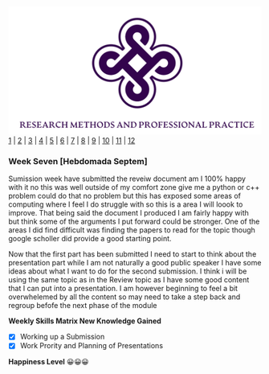 ![Logo](Images/Logo.png)
[1](/MyPortfolio/RMPP/Unit01.html) | [2](/MyPortfolio/RMPP/Unit02.html) | [3](/MyPortfolio/RMPP/Unit03.html) | [4](/MyPortfolio/RMPP/Unit04.html) | [5](/MyPortfolio/RMPP/Unit05.html) | [6](/MyPortfolio/RMPP/Unit06.html) | [7](/MyPortfolio/RMPP/Unit07.html) | [8](/MyPortfolio/RMPP/Unit08.html) | [9](/MyPortfolio/RMPP/Unit09.html) | [10](/MyPortfolio/RMPP/Unit10.html) | [11](/MyPortfolio/RMPP/Unit11.html) | [12](/MyPortfolio/RMPP/Unit12.html)
### Week Seven [Hebdomada Septem]

Sumission week have submitted the reveiw document am I 100% happy with it no this was well outside of my comfort zone give me a python or c++ problem could do that no problem but this has exposed some areas of computing where I feel I do struggle with so this is a area I will loook to improve. That being said the document I produced I am fairly happy with but think some of the arguments I put forward could be stronger. One of the areas I did find difficult was finding the papers to read for the topic though google scholler did provide a good starting point.

Now that the first part has been submitted I need to start to think about the presentation part while I am not naturally a good public speaker I have some ideas about what I want to do for the second submission. I think i will be using the same topic as in the Review topic as I have some good content that I can put into a presentation. I am however beginning to feel a bit overwhelemed by all the content so may need to take a step back and regroup befofe the next phase of the module

**Weekly Skills Matrix New Knowledge Gained**

- [x] Working up a Submission 
- [x] Work Prority and Planning of Presentations

**Happiness Level**
😀😀😀
